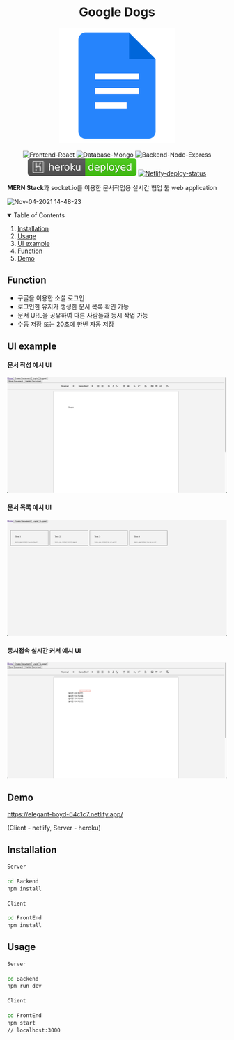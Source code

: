 <h1 align="center">
  Google Dogs
</h1>

<p align="center">
  <img alt="Quill Logo" src="./readme-assets/google_docs_logo.png">
</p>

<p align="center">
  <img src="https://img.shields.io/badge/Frontend-React-blue.svg" alt="Frontend-React">
  <img src="https://img.shields.io/badge/Database-Mongo-green.svg" alt="Database-Mongo">
  <img src="https://img.shields.io/badge/Backend-Node%20&%20Express-green.svg" alt="Backend-Node-Express">
  <img src="https://github.com/DenisOH/pyheroku-badge/raw/master/img/deployed.svg?sanitize=true" alt="Heroku">
  <a href="https://app.netlify.com/sites/elegant-boyd-64c1c7/deploys" title="Netlify-deploy-status">
    <img src="https://api.netlify.com/api/v1/badges/c56adc49-fdc8-4190-8f7e-1ef7e6711128/deploy-status" alt="Netlify-deploy-status">
  </a>
</p>

**MERN Stack**과 socket.io를 이용한 문서작업용 실시간 협업 툴 web application

![Nov-04-2021 14-48-23](https://user-images.githubusercontent.com/77020787/140264481-401ef37c-c815-464c-8103-e3e94b1eb2da.gif)

<!-- TABLE OF CONTENTS -->
<details open="open">
  <summary>Table of Contents</summary>
  <ol>
    <li><a href="#installation">Installation</a></li>
    <li><a href="#usage">Usage</a></li>
    <li><a href="#ui example">UI example</a></li>
    <li><a href="#function">Function</a></li>
    <li><a href="#demo">Demo</a></li>
  </ol>
</details>

## Function
 - 구글을 이용한 소셜 로그인
 - 로그인한 유저가 생성한 문서 목록 확인 가능
 - 문서 URL을 공유하여 다른 사람들과 동시 작업 가능
 - 수동 저장 또는 20초에 한번 자동 저장

## UI example

#### 문서 작성 예시 UI

![GoolgeDocs](./readme-assets/ui_example_editing.png)

#### 문서 목록 예시 UI

![GoolgeDocs](./readme-assets/ui_example_list.png)

#### 동시접속 실시간 커서 예시 UI

![GoolgeDocs](./readme-assets/ui_example_realtime-cursor.png)

## Demo

https://elegant-boyd-64c1c7.netlify.app/

(Client - netlify, Server - heroku)


## Installation

```sh
Server

cd Backend
npm install

Client

cd FrontEnd
npm install
```

## Usage

```sh
Server

cd Backend
npm run dev

Client

cd FrontEnd
npm start
// localhost:3000
```

